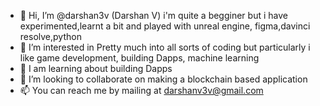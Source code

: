 - 👋 Hi, I’m @darshan3v (Darshan V) i'm quite a begginer but i have experimented,learnt a bit and played with unreal engine, figma,davinci resolve,python
- 👀 I’m interested in Pretty much into all sorts of coding but particularly i like game development, building Dapps, machine learning
- 🌱 I am learning about building Dapps
- 💞️ I’m looking to collaborate on making a blockchain based application
- 📫 You can reach me by mailing at darshanv3v@gmail.com

<!---
darshan3v/darshan3v is a ✨ special ✨ repository because its `README.md` (this file) appears on your GitHub profile.
You can click the Preview link to take a look at your changes.
--->
